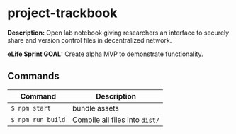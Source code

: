 # project-trackbook

**Description:** Open lab notebook giving researchers an interface to securely share and version control files in decentralized network.

**eLife Sprint GOAL:** Create alpha MVP to demonstrate functionality. 


## Commands
Command                | Description                                      |
-----------------------|--------------------------------------------------|
`$ npm start`          | bundle assets
`$ npm run build`      | Compile all files into `dist/`
